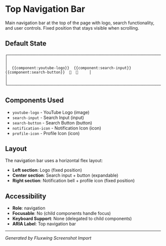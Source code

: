 # Top Navigation Bar

Main navigation bar at the top of the page with logo, search functionality, and user controls. Fixed position that stays visible when scrolling.

## Default State

```
┌──────────────────────────────────────────────────────────────────────────────────────────────────┐
│                                                                                                  │
│  {{component:youtube-logo}}  {{component:search-input}} {{component:search-button}}  🔔  👤     │
│                                                                                                  │
└──────────────────────────────────────────────────────────────────────────────────────────────────┘
```

## Components Used

- `youtube-logo` - YouTube Logo (image)
- `search-input` - Search Input (input)
- `search-button` - Search Button (button)
- `notification-icon` - Notification Icon (icon)
- `profile-icon` - Profile Icon (icon)

## Layout

The navigation bar uses a horizontal flex layout:
- **Left section**: Logo (fixed position)
- **Center section**: Search input + button (expandable)
- **Right section**: Notification bell + profile icon (fixed position)

## Accessibility

- **Role**: navigation
- **Focusable**: No (child components handle focus)
- **Keyboard Support**: None (delegated to child components)
- **ARIA Label**: Top navigation bar

---
*Generated by Fluxwing Screenshot Import*
